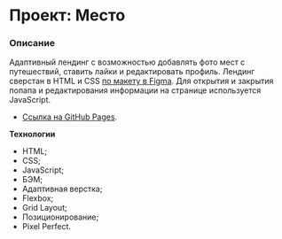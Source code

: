 # Проект: Место

### Описание
Адаптивный лендинг с возможностью добавлять фото мест с путешествий, ставить лайки и редактировать профиль. Лендинг сверстан в HTML и CSS [по макету в Figma](https://www.figma.com/file/2cn9N9jSkmxD84oJik7xL7/JavaScript.-Sprint-4?node-id=0%3A1). Для открытия и закрытия попапа и редактирования информации на странице используется JavaScript.

* [Ссылка на GitHub Pages](https://irinasfv.github.io/mesto/). 

**Технологии**
* HTML;
* CSS;
* JavaScript;
* БЭМ;
* Адаптивная верстка;
* Flexbox;
* Grid Layout;
* Позиционирование;
* Pixel Perfect.
